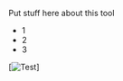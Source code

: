 Put stuff here about this tool

- 1
- 2
- 3

[![Test](https://ericzimmerman.github.io/documentation/JlECmd/RandomImage.jpg)]